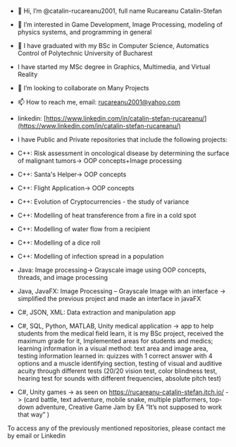 - 👋 Hi, I’m @catalin-rucareanu2001, full name Rucareanu Catalin-Stefan
- 👀 I’m interested in Game Development, Image Processing, modeling of physics systems, and programming in general
- 🌱 I have graduated with my BSc in Computer Science, Automatics Control of Polytechnic University of Bucharest
- I have started my MSc degree in Graphics, Multimedia, and Virtual Reality
- 💞️ I’m looking to collaborate on Many Projects
- 📫 How to reach me, email: rucareanu2001@yahoo.com 
- linkedin: [https://www.linkedin.com/in/catalin-stefan-rucareanu/](https://www.linkedin.com/in/catalin-stefan-rucareanu/)


- I have Public and Private repositories that include the following projects:
- C++: Risk assessment in oncological disease by determining the surface of malignant tumors-> OOP concepts+Image processing
- C++: Santa's Helper-> OOP concepts
- C++: Flight Application-> OOP concepts
- C++: Evolution of Cryptocurrencies - the study of variance 
- C++: Modelling of heat transference from a fire in a cold spot 
- C++: Modelling of water flow from a recipient
- C++: Modelling of a dice roll
- C++: Modelling of infection spread in a population
- Java: Image processing-> Grayscale image using OOP concepts, threads, and image processing
- Java, JavaFX: Image Processing – Grayscale Image with an interface -> simplified the previous project and made an interface in javaFX
- C#, JSON, XML: Data extraction and manipulation app
- C#, SQL, Python, MATLAB, Unity medical application -> app to help students from the medical field learn, it is my BSc project, received the maximum grade for it,
   Implemented areas for students and medics; learning information in a visual method: text area and image area, testing information learned in: quizzes with 1 correct answer with 4 options and a muscle identifying section, testing of visual and auditive acuity through different tests (20/20 vision test, color blindness test, hearing test for sounds with different frequencies, absolute pitch test)
- C#, Unity games -> as seen on https://rucareanu-catalin-stefan.itch.io/ -> (card battle, text adventure, mobile snake, multiple platformers, top-down adventure, Creative Game Jam by EA “It’s not supposed to work that way” )

To access any of the previously mentioned repositories, please contact me by email or Linkedin

<!---
catalin-rucareanu2001/catalin-rucareanu2001 is a ✨ special ✨ repository because its `README.md` (this file) appears on your GitHub profile.
You can click the Preview link to take a look at your changes.
--->
